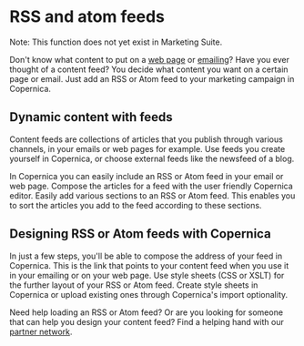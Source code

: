 # RSS and atom feeds

Note: This function does not yet exist in Marketing Suite.

Don't know what content to put on a [web page](https://www.copernica.com/en/documentation/websites "Web pages") or
[emailing](https://www.copernica.com/en/templates "Emailings")?
Have you ever thought of a content feed? You decide what content you
want on a certain page or email. Just add an RSS or Atom feed to your
marketing campaign in Copernica.

## Dynamic content with feeds

Content feeds are collections of articles that you publish through
various channels, in your
emails or web pages for example. Use feeds you create yourself in Copernica, or choose
external feeds like the newsfeed of a blog.

In Copernica you can easily include an RSS or Atom feed in your
email or web page. Compose the articles for a feed with the user friendly
Copernica editor. Easily add various sections to an RSS or Atom feed.
This enables you to sort the articles you add to the feed according to
these sections.

## Designing RSS or Atom feeds with Copernica

In just a few steps, you'll be able to compose the address of your feed
in Copernica. This is the link that points to your content feed when you
use it in your emailing or on your web page. Use style sheets (CSS or
XSLT) for the further layout of your RSS or Atom feed. Create style
sheets in Copernica or upload existing ones through Copernica's import
optionality.

Need help loading an RSS or Atom feed? Or are you looking for someone
that can help you design your content feed? Find a helping hand with our
[partner network](http://www.copernica.com/en/support/find-a-partner "Find a partner").
